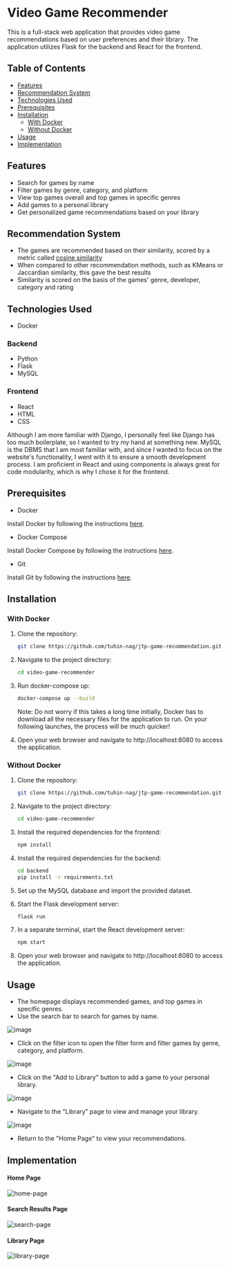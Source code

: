 # Video Game Recommender

This is a full-stack web application that provides video game recommendations based on user preferences and their library. The application utilizes Flask for the backend and React for the frontend.
## Table of Contents

- [Features](#features)
- [Recommendation System](#recommendation-system)
- [Technologies Used](#technologies-used)
- [Prerequisites](#prerequisites)
- [Installation](#installation)
  - [With Docker](#with-docker)
  - [Without Docker](#without-docker)
- [Usage](#usage)
- [Implementation](#implementation)

## Features

- Search for games by name
- Filter games by genre, category, and platform
- View top games overall and top games in specific genres
- Add games to a personal library
- Get personalized game recommendations based on your library

## Recommendation System
- The games are recommended based on their similarity, scored by a metric called [cosine similarity](https://www.geeksforgeeks.org/cosine-similarity/)
- When compared to other recommendation methods, such as KMeans or Jaccardian similarity, this gave the best results
- Similarity is scored on the basis of the games' genre, developer, category and rating

## Technologies Used
- Docker
### Backend
- Python
- Flask
- MySQL

### Frontend

- React
- HTML
- CSS

Although I am more familiar with Django, I personally feel like Django has too much boilerplate, so I wanted to try my hand at something new. MySQL is the DBMS that I am most familiar with, and since I wanted to focus on the website's functionality, I went with it to ensure a smooth development process. I am proficient in React and using components is always great for code modularity, which is why I chose it for the frontend.

## Prerequisites

- Docker 

Install Docker by following the instructions [here](https://docs.docker.com/get-docker/).

- Docker Compose

Install Docker Compose by following the instructions [here](https://docs.docker.com/compose/install/).

- Git

Install Git by following the instructions [here](https://git-scm.com/book/en/v2/Getting-Started-Installing-Git).

## Installation
### With Docker

1. Clone the repository:
    ```bash
    git clone https://github.com/tuhin-nag/jtp-game-recommendation.git
    ```
2. Navigate to the project directory:
    ```bash
    cd video-game-recommender
    ```
3. Run docker-compose up:
    ```bash
    docker-compose up --build
    ```
    Note: Do not worry if this takes a long time initially, Docker has to download all the necessary files for the application to run. On your following launches, the process will be much quicker!
   
5. Open your web browser and navigate to http://localhost:8080 to access the application.

### Without Docker

1. Clone the repository:
    ```bash
    git clone https://github.com/tuhin-nag/jtp-game-recommendation.git
    ```
2. Navigate to the project directory:
    ```bash
    cd video-game-recommender
    ```
3. Install the required dependencies for the frontend:
    ```bash
    npm install
    ```
4. Install the required dependencies for the backend:
    ```bash
    cd backend
    pip install -r requirements.txt
    ```

5. Set up the MySQL database and import the provided dataset.
   
6. Start the Flask development server:
    ```bash
    flask run
    ```
7. In a separate terminal, start the React development server:
    ```bash
    npm start
    ```
8. Open your web browser and navigate to http://localhost:8080 to access the application.

## Usage

- The homepage displays recommended games, and top games in specific genres.
- Use the search bar to search for games by name.

![image](https://github.com/tuhin-nag/jtp-game-recommendation/assets/68266325/ea1bd74c-7ec5-410a-a992-81e72016ab2e)
- Click on the filter icon to open the filter form and filter games by genre, category, and platform.

![image](https://github.com/tuhin-nag/jtp-game-recommendation/assets/68266325/8054d968-77e9-4553-b712-7accfe63a288)

- Click on the "Add to Library" button to add a game to your personal library.

![image](https://github.com/tuhin-nag/jtp-game-recommendation/assets/68266325/e42b2aff-8bf9-4f6d-9502-626c0fc744b2)

- Navigate to the "Library" page to view and manage your library.

![image](https://github.com/tuhin-nag/jtp-game-recommendation/assets/68266325/04bc1a89-a888-427b-bb8b-6b3cbca00253)

- Return to the "Home Page" to view your recommendations.


## Implementation
#### Home Page 
![home-page](https://github.com/tuhin-nag/jtp-game-recommendation/assets/68266325/7a35c931-7fa5-40ec-9639-5862731e421e)

#### Search Results Page
![search-page](https://github.com/tuhin-nag/jtp-game-recommendation/assets/68266325/94a52869-3931-49a5-9c23-b50dbcbd7939)

#### Library Page
![library-page](https://github.com/tuhin-nag/jtp-game-recommendation/assets/68266325/cf7733b3-2cef-4a21-b3c4-75d58de3b375)

